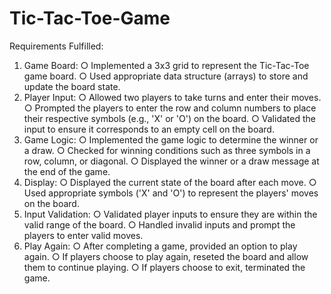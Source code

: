 # Tic-Tac-Toe-Game
Requirements  Fulfilled:
1. Game Board:
○ Implemented a 3x3 grid to represent the Tic-Tac-Toe game board.
○ Used appropriate data structure (arrays) to store and update the
board state.
2. Player Input:
○ Allowed two players to take turns and enter their moves.
○ Prompted the players to enter the row and column numbers to place their
respective symbols (e.g., 'X' or 'O') on the board.
○ Validated the input to ensure it corresponds to an empty cell on the board.
3. Game Logic:
○ Implemented the game logic to determine the winner or a draw.
○ Checked for winning conditions such as three symbols in a row, column, or
diagonal.
○ Displayed the winner or a draw message at the end of the game.
4. Display:
○ Displayed the current state of the board after each move.
○ Used appropriate symbols ('X' and 'O') to represent the players' moves on the
board.
5. Input Validation:
○ Validated player inputs to ensure they are within the valid range of the board.
○ Handled invalid inputs and prompt the players to enter valid moves.
6. Play Again:
○ After completing a game, provided an option to play again.
○ If players choose to play again, reseted the board and allow them to continue
playing.
○ If players choose to exit, terminated the game.
